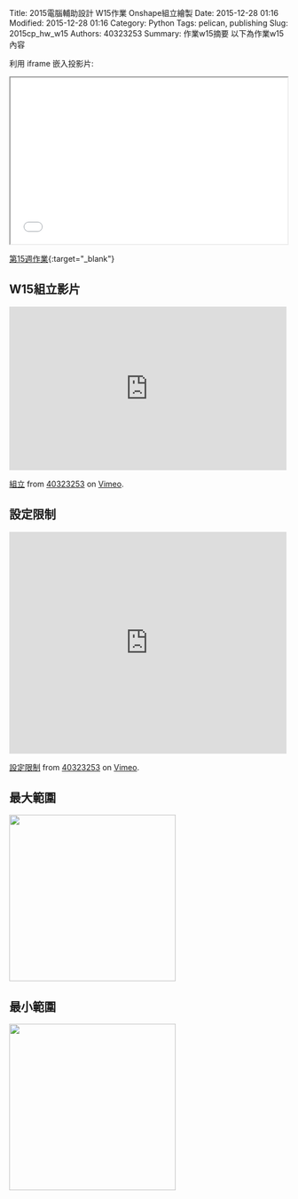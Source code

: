 Title: 2015電腦輔助設計 W15作業 Onshape組立繪製
Date: 2015-12-28 01:16
Modified: 2015-12-28 01:16
Category: Python
Tags: pelican, publishing
Slug: 2015cp_hw_w15
Authors: 40323253
Summary: 作業w15摘要
以下為作業w15內容

利用 iframe 嵌入投影片:

<iframe src="simplest15.html" width="500" height="300"></iframe>

[第15週作業](simplest15.html){:target="_blank"}

<h2>W15組立影片</h2>
<iframe src="https://player.vimeo.com/video/150514988" width="500" height="295" frameborder="0" webkitallowfullscreen mozallowfullscreen allowfullscreen></iframe> <p><a href="https://vimeo.com/150514988">組立</a> from <a href="https://vimeo.com/user44939680">40323253</a> on <a href="https://vimeo.com">Vimeo</a>.</p>
<h2>設定限制</h2>
<iframe src="https://player.vimeo.com/video/150632151" width="500" height="400" frameborder="0" webkitallowfullscreen mozallowfullscreen allowfullscreen></iframe> <p><a href="https://vimeo.com/150632151">設定限制</a> from <a href="https://vimeo.com/user44939680">40323253</a> on <a href="https://vimeo.com">Vimeo</a>.</p>
<h2>最大範圍</h2>
<img
src="https://copy.com/W3bSw9hDUSlW8okH"width="300"height="300">
<br />
<h2>最小範圍</h2>
<img
src="https://copy.com/0Skd6OlFnTZjuATh"width="300"height="300">
<br />